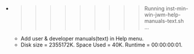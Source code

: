 * >>>>>>>>> Running inst-min-win-jwm-help-manuals-text.sh ...
  * Add user & developer manuals(text) in Help menu.
  * Disk size = 2355172K. Space Used = 40K. Runtime = 00:00:00:01.
